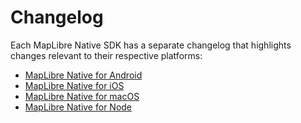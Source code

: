 # Changelog

Each MapLibre Native SDK has a separate changelog that highlights changes relevant to their respective platforms:

* [MapLibre Native for Android](../../platform/android/CHANGELOG.md)
* [MapLibre Native for iOS](platform/ios/CHANGELOG.md)
* [MapLibre Native for macOS](platform/macos/CHANGELOG.md)
* [MapLibre Native for Node](../../platform/node/CHANGELOG.md)
